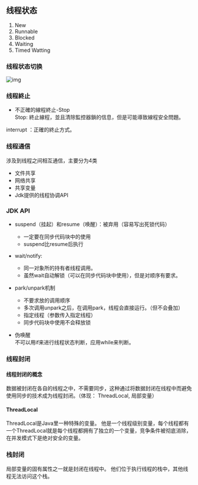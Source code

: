 ## 线程状态
1. New
1. Runnable
3. Blocked
4. Waiting
5. Timed Watting
### 线程状态切换
![img](https://img-blog.csdnimg.cn/20181120173640764.jpeg?x-oss-process=image/watermark,type_ZmFuZ3poZW5naGVpdGk,shadow_10,text_aHR0cHM6Ly9ibG9nLmNzZG4ubmV0L3BhbmdlMTk5MQ==,size_16,color_FFFFFF,t_70)

### 线程終止
- 不正確的線程終止-Stop  
Stop: 終止線程，並且清除監控器鎖的信息，但是可能導致線程安全問題。

interrupt ：正確的終止方式。

### 线程通信
涉及到线程之间相互通信，主要分为4类
- 文件共享
- 网络共享
- 共享变量
- Jdk提供的线程协调API

### JDK API
- suspend（挂起）和resume（唤醒）：被弃用（容易写出死锁代码）  
    - 一定要在同步代码块中的使用
    - suspend比resume后执行
- wait/notify:
    - 同一对象所的持有者线程调用。
    - 虽然wait自动解锁（可以在同步代码块中使用），但是对顺序有要求。
- park/unpark机制
    - 不要求放的调用顺序
    - 多次调用unpark之后，在调用park，线程会直接运行。（但不会叠加）
    - 指定线程（参数传入指定线程）
    - 同步代码块中使用不会释放锁

- 伪唤醒  
  不可以用if来进行线程状态判断，应用while来判断。


### 线程封闭
#### 线程封闭的概念
数据被封闭在各自的线程之中，不需要同步，这种通过将数据封闭在线程中而避免使用同步的技术成为线程封闭。（体现： ThreadLocal, 局部变量）

#### ThreadLocal
ThreadLocal是Java里一种特殊的变量。
他是一个线程级别变量，每个线程都有一个ThreadLocal就是每个线程都拥有了独立的一个变量，竞争条件被彻底消除，在并发模式下是绝对安全的变量。

### 栈封闭
局部变量的固有属性之一就是封闭在线程中。
他们位于执行线程的栈中，其他线程无法访问这个栈。


